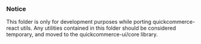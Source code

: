 ### Notice

This folder is only for development purposes while porting quickcommerce-react utils.
Any utilities contained in this folder should be considered temporary, and moved to the quickcommerce-ui/core library.
